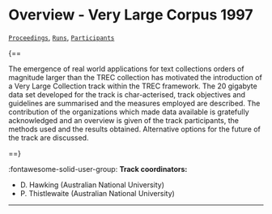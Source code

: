 # Overview - Very Large Corpus 1997

[`Proceedings`](./proceedings.md), [`Runs`](./runs.md), [`Participants`](./participants.md)

{==

The emergence of real world applications for text collections orders of magnitude larger than the TREC collection has motivated the introduction of a Very Large Collection track within the TREC framework. The 20 gigabyte data set developed for the track is char-acterised, track objectives and guidelines are summarised and the measures employed are described. The contribution of the organizations which made data available is gratefully acknowledged and an overview is given of the track participants, the methods used and the results obtained. Alternative options for the future of the track are discussed.

==}

:fontawesome-solid-user-group: **Track coordinators:**

- D. Hawking (Australian National University) 
- P. Thistlewaite (Australian National University) 



---

